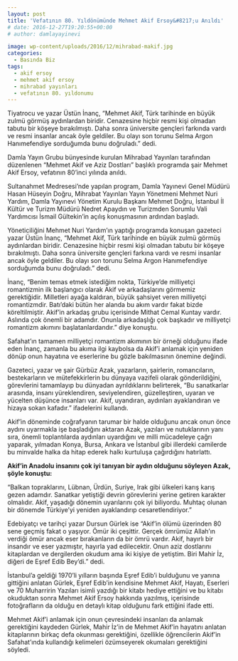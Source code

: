 ```yaml
---
layout: post
title: 'Vefatının 80. Yıldönümünde Mehmet Akif Ersoy&#8217;u Anıldı'
# date: 2016-12-27T19:20:55+00:00
# author: damlayayinevi

image: wp-content/uploads/2016/12/mihrabad-makif.jpg
categories:
  - Basında Biz
tags:
  - akif ersoy
  - mehmet akif ersoy
  - mihrabad yayınları
  - vefatının 80. yıldonumu
---
```

Tiyatrocu ve yazar Üstün İnanç, &#8220;Mehmet Akif, Türk tarihinde en büyük zulmü görmüş aydınlardan biridir. Cenazesine hiçbir resmi kişi olmadan tabutu bir köşeye bırakılmıştı. Daha sonra üniversite gençleri farkında vardı ve resmi insanlar ancak öyle geldiler. Bu olayı son torunu Selma Argon Hanımefendiye sorduğumda bunu doğruladı.&#8221; dedi.

Damla Yayın Grubu bünyesinde kurulan Mihrabad Yayınları tarafından düzenlenen &#8220;Mehmet Akif ve Aziz Dostları&#8221; başlıklı programda şair Mehmet Akif Ersoy, vefatının 80&#8217;inci yılında anıldı.

Sultanahmet Medresesi’nde yapılan program, Damla Yayınevi Genel Müdürü Hasan Hüseyin Doğru, Mihrabat Yayınları Yayın Yönetmeni Mehmet Nuri Yardım, Damla Yayınevi Yönetim Kurulu Başkanı Mehmet Doğru, İstanbul İl Kültür ve Turizm Müdürü Nedret Apaydın ve Turizmden Sorumlu Vali Yardımcısı İsmail Gültekin&#8217;in açılış konuşmasının ardından başladı.

Yöneticiliğini Mehmet Nuri Yardım&#8217;ın yaptığı programda konuşan gazeteci yazar Üstün İnanç, &#8220;Mehmet Akif, Türk tarihinde en büyük zulmü görmüş aydınlardan biridir. Cenazesine hiçbir resmi kişi olmadan tabutu bir köşeye bırakılmıştı. Daha sonra üniversite gençleri farkına vardı ve resmi insanlar ancak öyle geldiler. Bu olayı son torunu Selma Argon Hanımefendiye sorduğumda bunu doğruladı.&#8221; dedi.

İnanç, &#8220;Benim temas etmek istediğim nokta, Türkiye&#8217;de milliyetçi romantizmin ilk başlangıcı olarak Akif ve arkadaşlarını görmemiz gerektiğidir. Milletleri ayağa kaldıran, büyük şahsiyet veren milliyetçi romantizmdir. Batı&#8217;daki bütün her alanda bu akım vardır fakat bizde köreltilmiştir. Akif&#8217;in arkadaş grubu içerisinde Mithat Cemal Kuntay vardır. Aslında çok önemli bir adamdır. Onunla arkadaşlığı çok başkadır ve milliyetçi romantizm akımını başlatanlardandır.&#8221; diye konuştu.

Safahat&#8217;ın tamamen milliyetçi romantizm akımının bir örneği olduğunu ifade eden İnanç, zamanla bu akıma ilgi kaybolsa da Akif&#8217;i anlamak için yeniden dönüp onun hayatına ve eserlerine bu gözle bakılmasının önemine değindi.

Gazeteci, yazar ve şair Gürbüz Azak, yazarların, şairlerin, romancıların, bestekarların ve mütefekkirlerin bu dünyaya vazifeli olarak gönderildiğini, görevlerini tamamlayıp bu dünyadan ayrıldıklarını belirterek, &#8220;Bu sanatkarlar arasında, insanı yüreklendiren, seviyelendiren, güzelleştiren, uyaran ve yücelten düşünce insanları var. Akif, uyandıran, aydınları ayaklandıran ve hizaya sokan kafadır.&#8221; ifadelerini kullandı.

Akif&#8217;in döneminde coğrafyanın tarumar bir halde olduğunu ancak onun önce aydını uyarmakla işe başladığını aktaran Azak, yazıları ve nutuklarının yanı sıra, önemli toplantılarda aydınları uyardığını ve milli mücadeleye çağrı yaparak, yılmadan Konya, Bursa, Ankara ve İstanbul gibi illerdeki camilerde bu minvalde halka da hitap ederek halkı kurtuluşa çağırdığını hatırlattı.

**Akif&#8217;in Anadolu insanını çok iyi tanıyan bir aydın olduğunu söyleyen Azak, şöyle konuştu:**

&#8220;Balkan topraklarını, Lübnan, Ürdün, Suriye, Irak gibi ülkeleri karış karış gezen adamdır. Sanatkar yetiştiği devrin görevlerini yerine getiren karakter olmalıdır. Akif, yaşadığı dönemin uyarılarını çok iyi biliyordu. Muhtaç olunan bir dönemde Türkiye&#8217;yi yeniden ayaklandırıp cesaretlendiriyor.&#8221;

Edebiyatçı ve tarihçi yazar Dursun Gürlek ise &#8220;Akif&#8217;in ölümü üzerinden 80 sene geçmiş fakat o yaşıyor. Ömür iki çeşittir. Gerçek ömrümüz Allah&#8217;ın verdiği ömür ancak eser bırakanların da bir ömrü vardır. Akif, hayırlı bir insandır ve eser yazmıştır, hayırla yad edilecektir. Onun aziz dostlarını kitaplardan ve dergilerden okudum ama iki kişiye de yetiştim. Biri Mahir İz, diğeri de Eşref Edib Bey&#8217;di.&#8221; dedi.

İstanbul&#8217;a geldiği 1970&#8217;li yılların başında Eşref Edib&#8217;i bulduğunu ve yanına gittiğini anlatan Gürlek, Eşref Edib&#8217;in kendisine Mehmet Akif, Hayatı, Eserleri ve 70 Muharririn Yazıları isimli yazdığı bir kitabı hediye ettiğini ve bu kitabı okuduktan sonra Mehmet Akif Ersoy hakkında yazılmış, içerisinde fotoğrafların da olduğu en detaylı kitap olduğunu fark ettiğini ifade etti.

Mehmet Akif&#8217;i anlamak için onun çevresindeki insanları da anlamak gerektiğini kaydeden Gürlek, Mahir İz&#8217;in de Mehmet Akif&#8217;in hayatını anlatan kitaplarının birkaç defa okunması gerektiğini, özellikle öğrencilerin Akif&#8217;in Safahat&#8217;ında kullandığı kelimeleri özümseyerek okumaları gerektiğini söyledi.